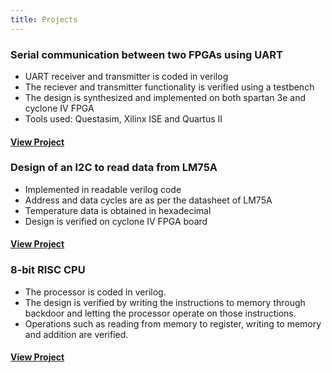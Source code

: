 ```yaml
---
title: Projects
---
```


### Serial communication between two FPGAs using UART
* UART receiver and transmitter is coded in verilog
* The reciever and transmitter functionality is verified using a testbench
* The design is synthesized and implemented on both spartan 3e and cyclone IV FPGA
* Tools used: Questasim, Xilinx ISE and Quartus II                              
#### [View Project](/serialfpga.html)

### Design of an I2C to read data from LM75A
* Implemented  in  readable verilog code
* Address and data cycles are as per the datasheet of LM75A
* Temperature data is obtained in hexadecimal
* Design is verified on cyclone IV FPGA board                                     
#### [View Project](/i2cread.html)

### 8-bit RISC CPU
* The processor is coded in verilog.
* The design is verified by writing the instructions to memory through backdoor and letting the processor operate on those instructions.
* Operations such as reading from memory to register, writing to memory and addition are verified. 
#### [View Project](/prorisc.html)


 

